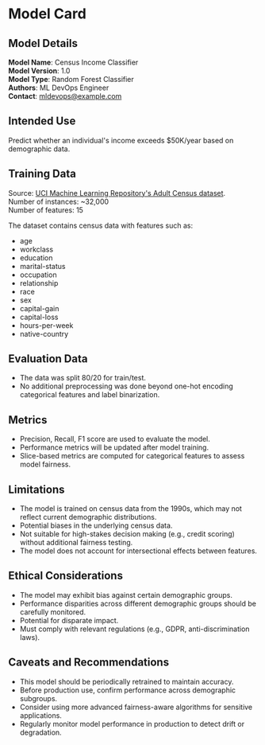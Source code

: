 # Model Card

## Model Details
**Model Name**: Census Income Classifier  
**Model Version**: 1.0  
**Model Type**: Random Forest Classifier  
**Authors**: ML DevOps Engineer  
**Contact**: mldevops@example.com  

## Intended Use
Predict whether an individual's income exceeds $50K/year based on demographic data.  

## Training Data
Source: [UCI Machine Learning Repository's Adult Census dataset](https://archive.ics.uci.edu/ml/datasets/adult).  
Number of instances: ~32,000  
Number of features: 15  

The dataset contains census data with features such as:
- age
- workclass
- education
- marital-status
- occupation
- relationship
- race
- sex
- capital-gain
- capital-loss
- hours-per-week
- native-country

## Evaluation Data
- The data was split 80/20 for train/test.  
- No additional preprocessing was done beyond one-hot encoding categorical features and label binarization.

## Metrics
- Precision, Recall, F1 score are used to evaluate the model.
- Performance metrics will be updated after model training.
- Slice-based metrics are computed for categorical features to assess model fairness.

## Limitations
- The model is trained on census data from the 1990s, which may not reflect current demographic distributions.
- Potential biases in the underlying census data.  
- Not suitable for high-stakes decision making (e.g., credit scoring) without additional fairness testing.
- The model does not account for intersectional effects between features.

## Ethical Considerations
- The model may exhibit bias against certain demographic groups.
- Performance disparities across different demographic groups should be carefully monitored.
- Potential for disparate impact.  
- Must comply with relevant regulations (e.g., GDPR, anti-discrimination laws).  

## Caveats and Recommendations
- This model should be periodically retrained to maintain accuracy.  
- Before production use, confirm performance across demographic subgroups.
- Consider using more advanced fairness-aware algorithms for sensitive applications.
- Regularly monitor model performance in production to detect drift or degradation.